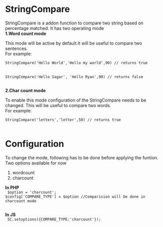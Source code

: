 StringCompare
=============

StringCompare is a addon function to compare two string based on percentage matched. It has two operating mode<br/>
<b>1.Word count mode</b><br/>
<p>This mode will be active by default.It will be useful to compare two sentences. <br/>
For example:<br/>
<code>
StringCompare('Hello World','Hello my world',90) // returns true 
</code><Br/>
<code>
StringCompare('Hello Sagar', 'Hello Ryan',90) // returns false <br/>
</code>
</p>
<b>2.Char count mode</b><br/>
<p>
To enable this mode configuration of the StringCompare needs to be changed. This will be useful to compare two words. <br/> 
For example: <br/>
<code>
StringCompare('letters','letter',50) // returns true <br/>
</code>
</p>

Configuration
=============

To change the mode, following has to be done before applying the funtion.<br/>
Two options available for now <br/>
1. wordcount<br/>
2. charcount<br/>

<b>In PHP</b><br/>
<code>
$option = 'charcount';
$config['COMPARE_TYPE'] = $option //Comparision will be done in charcount mode <br/>
</code>

<b>In JS</b><br/>
<code>
SC.setoptions({COMPARE_TYPE:'charcount'});
</code>

